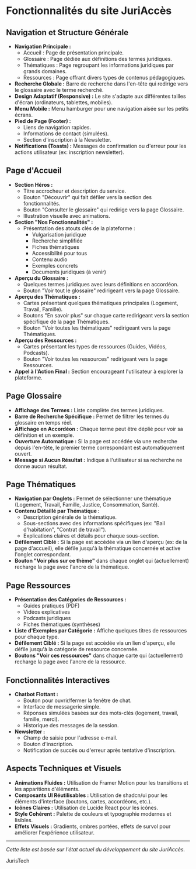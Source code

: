 
# Fonctionnalités du site JuriAccès

## Navigation et Structure Générale
- **Navigation Principale :**
    - Accueil : Page de présentation principale.
    - Glossaire : Page dédiée aux définitions des termes juridiques.
    - Thématiques : Page regroupant les informations juridiques par grands domaines.
    - Ressources : Page offrant divers types de contenus pédagogiques.
- **Recherche Globale :** Barre de recherche dans l'en-tête qui redirige vers le glossaire avec le terme recherché.
- **Design Adaptatif (Responsive) :** Le site s'adapte aux différentes tailles d'écran (ordinateurs, tablettes, mobiles).
- **Menu Mobile :** Menu hamburger pour une navigation aisée sur les petits écrans.
- **Pied de Page (Footer) :**
    - Liens de navigation rapides.
    - Informations de contact (simulées).
    - Section d'inscription à la Newsletter.
- **Notifications (Toasts) :** Messages de confirmation ou d'erreur pour les actions utilisateur (ex: inscription newsletter).

## Page d'Accueil
- **Section Héros :**
    - Titre accrocheur et description du service.
    - Bouton "Découvrir" qui fait défiler vers la section des fonctionnalités.
    - Bouton "Consulter le glossaire" qui redirige vers la page Glossaire.
    - Illustration visuelle avec animations.
- **Section "Nos Fonctionnalités" :**
    - Présentation des atouts clés de la plateforme :
        - Vulgarisation juridique
        - Recherche simplifiée
        - Fiches thématiques
        - Accessibilité pour tous
        - Contenu audio
        - Exemples concrets
        - Documents juridiques (à venir)
- **Aperçu du Glossaire :**
    - Quelques termes juridiques avec leurs définitions en accordéon.
    - Bouton "Voir tout le glossaire" redirigeant vers la page Glossaire.
- **Aperçu des Thématiques :**
    - Cartes présentant quelques thématiques principales (Logement, Travail, Famille).
    - Boutons "En savoir plus" sur chaque carte redirigeant vers la section spécifique de la page Thématiques.
    - Bouton "Voir toutes les thématiques" redirigeant vers la page Thématiques.
- **Aperçu des Ressources :**
    - Cartes présentant les types de ressources (Guides, Vidéos, Podcasts).
    - Bouton "Voir toutes les ressources" redirigeant vers la page Ressources.
- **Appel à l'Action Final :** Section encourageant l'utilisateur à explorer la plateforme.

## Page Glossaire
- **Affichage des Termes :** Liste complète des termes juridiques.
- **Barre de Recherche Spécifique :** Permet de filtrer les termes du glossaire en temps réel.
- **Affichage en Accordéon :** Chaque terme peut être déplié pour voir sa définition et un exemple.
- **Ouverture Automatique :** Si la page est accédée via une recherche depuis l'en-tête, le premier terme correspondant est automatiquement ouvert.
- **Message si Aucun Résultat :** Indique à l'utilisateur si sa recherche ne donne aucun résultat.

## Page Thématiques
- **Navigation par Onglets :** Permet de sélectionner une thématique (Logement, Travail, Famille, Justice, Consommation, Santé).
- **Contenu Détaillé par Thématique :**
    - Description générale de la thématique.
    - Sous-sections avec des informations spécifiques (ex: "Bail d'habitation", "Contrat de travail").
    - Explications claires et détails pour chaque sous-section.
- **Défilement Ciblé :** Si la page est accédée via un lien d'aperçu (ex: de la page d'accueil), elle défile jusqu'à la thématique concernée et active l'onglet correspondant.
- **Bouton "Voir plus sur ce thème"** dans chaque onglet qui (actuellement) recharge la page avec l'ancre de la thématique.

## Page Ressources
- **Présentation des Catégories de Ressources :**
    - Guides pratiques (PDF)
    - Vidéos explicatives
    - Podcasts juridiques
    - Fiches thématiques (synthèses)
- **Liste d'Exemples par Catégorie :** Affiche quelques titres de ressources pour chaque type.
- **Défilement Ciblé :** Si la page est accédée via un lien d'aperçu, elle défile jusqu'à la catégorie de ressource concernée.
- **Boutons "Voir ces ressources"** dans chaque carte qui (actuellement) recharge la page avec l'ancre de la ressource.

## Fonctionnalités Interactives
- **Chatbot Flottant :**
    - Bouton pour ouvrir/fermer la fenêtre de chat.
    - Interface de messagerie simple.
    - Réponses simulées basées sur des mots-clés (logement, travail, famille, merci).
    - Historique des messages de la session.
- **Newsletter :**
    - Champ de saisie pour l'adresse e-mail.
    - Bouton d'inscription.
    - Notification de succès ou d'erreur après tentative d'inscription.

## Aspects Techniques et Visuels
- **Animations Fluides :** Utilisation de Framer Motion pour les transitions et les apparitions d'éléments.
- **Composants UI Réutilisables :** Utilisation de shadcn/ui pour les éléments d'interface (boutons, cartes, accordéons, etc.).
- **Icônes Claires :** Utilisation de Lucide React pour les icônes.
- **Style Cohérent :** Palette de couleurs et typographie modernes et lisibles.
- **Effets Visuels :** Gradients, ombres portées, effets de survol pour améliorer l'expérience utilisateur.

---
*Cette liste est basée sur l'état actuel du développement du site JuriAccès.*












JurisTech